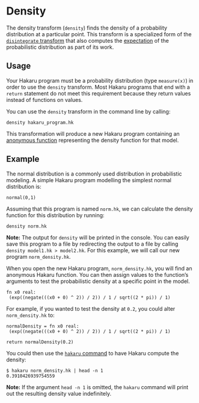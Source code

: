 # Density

The density transform (`density`) finds the density of a probability distribution at a particular point. This transform is a specialized form of the [`disintegrate` transform](http://hakaru-dev.github.io/transforms/disintegrate/) that also computes the [expectation](http://hakaru-dev.github.io/transforms/expect/) of the probabilistic distribution as part of its work.

## Usage

Your Hakaru program must be a probability distribution (type `measure(x)`) in order to use the `density` transform. Most Hakaru programs that end with a `return` statement do not meet this requirement because they return values instead of functions on values.

You can use the `density` transform in the command line by calling:

```
density hakaru_program.hk
```

This transformation will produce a new Hakaru program containing an [anonymous function](http://hakaru-dev.github.io/lang/functions/) representing the density function for that model.

## Example

The normal distribution is a commonly used distribution in probabilistic modeling. A simple Hakaru program modelling the simplest normal distribution is:

```
normal(0,1)
```

Assuming that this program is named `norm.hk`, we can calculate the density function for this distribution by running:

```
density norm.hk
```

**Note:** The output for `density` will be printed in the console. You can easily save this program to a file by redirecting the output to a file by calling `density model1.hk > model2.hk`. For this example, we will call our new program `norm_density.hk`.

When you open the new Hakaru program, `norm_density.hk`, you will find an anonymous Hakaru function. You can then assign values to the function’s arguments to test the probabilistic density at a specific point in the model.

```
fn x0 real: 
 (exp((negate(((x0 + 0) ^ 2)) / 2)) / 1 / sqrt((2 * pi)) / 1)
```

For example, if you wanted to test the density at `0.2`, you could alter `norm_density.hk` to:

```
normalDensity = fn x0 real: 
 (exp((negate(((x0 + 0) ^ 2)) / 2)) / 1 / sqrt((2 * pi)) / 1)

return normalDensity(0.2)
```

You could then use the [`hakaru` command](http://hakaru-dev.github.io/intro/samplegen/) to have Hakaru compute the density:

```
$ hakaru norm_density.hk | head -n 1
0.3910426939754559
```

**Note:** If the argument `head -n 1` is omitted, the `hakaru` command will print out the resulting density value indefinitely.